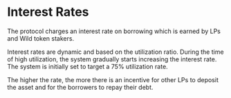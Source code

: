 # Interest Rates

The protocol charges an interest rate on borrowing which is earned by LPs and Wild token stakers.

Interest rates are dynamic and based on the utilization ratio. During the time of high utilization, the system gradually starts increasing the interest rate. The system is initially set to target a 75% utilization rate.

The higher the rate, the more there is an incentive for other LPs to deposit the asset and for the borrowers to repay their debt.


